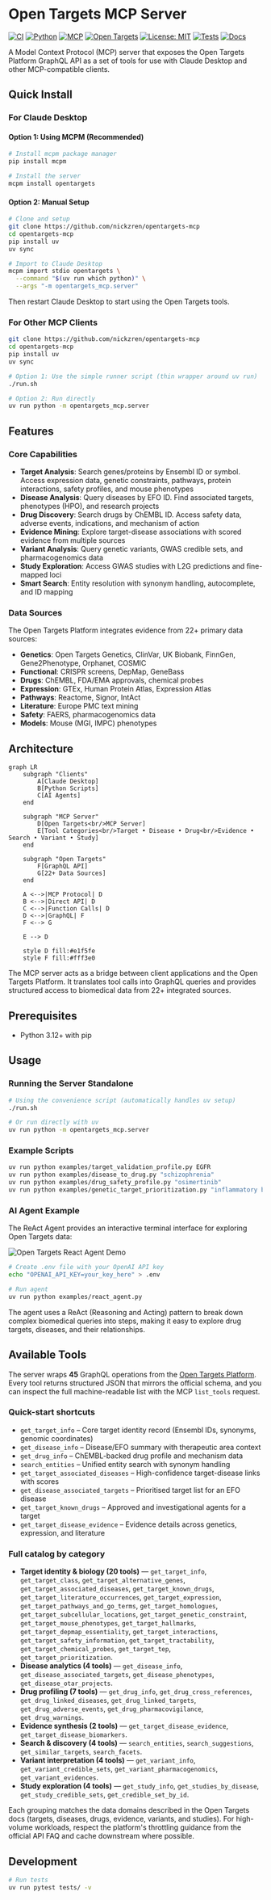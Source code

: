 # Open Targets MCP Server

[![CI](https://img.shields.io/github/actions/workflow/status/nickzren/opentargets-mcp/ci.yml?label=CI)](https://github.com/nickzren/opentargets-mcp/actions/workflows/ci.yml)
[![Python](https://img.shields.io/badge/Python-3.12+-3776AB?logo=python&logoColor=white)](https://www.python.org/)
[![MCP](https://img.shields.io/badge/MCP-Server-00ADD8?logo=data:image/svg+xml;base64,PHN2ZyB3aWR0aD0iMjQiIGhlaWdodD0iMjQiIHZpZXdCb3g9IjAgMCAyNCAyNCIgZmlsbD0ibm9uZSIgeG1sbnM9Imh0dHA6Ly93d3cudzMub3JnLzIwMDAvc3ZnIj4KPHBhdGggZD0iTTEyIDJMMyA3VjE3TDEyIDIyTDIxIDE3VjdMMTIgMloiIHN0cm9rZT0id2hpdGUiIHN0cm9rZS13aWR0aD0iMiIvPgo8L3N2Zz4=)](https://github.com/modelcontextprotocol)
[![Open Targets](https://img.shields.io/badge/Open%20Targets-Platform-5C85DE)](https://platform.opentargets.org/)
[![License: MIT](https://img.shields.io/github/license/nickzren/opentargets-mcp)](LICENSE)
[![Tests](https://img.shields.io/badge/Tests-Pytest-0A9EDC?logo=pytest)](tests/)
[![Docs](https://img.shields.io/badge/Docs-Available-blue)](README.md)

A Model Context Protocol (MCP) server that exposes the Open Targets Platform GraphQL API as a set of tools for use with Claude Desktop and other MCP-compatible clients.

<!-- mcp-name: io.github.nickzren/opentargets -->

## Quick Install

### For Claude Desktop

#### Option 1: Using MCPM (Recommended)
```bash
# Install mcpm package manager
pip install mcpm

# Install the server
mcpm install opentargets
```

#### Option 2: Manual Setup
```bash
# Clone and setup
git clone https://github.com/nickzren/opentargets-mcp
cd opentargets-mcp
pip install uv
uv sync

# Import to Claude Desktop
mcpm import stdio opentargets \
  --command "$(uv run which python)" \
  --args "-m opentargets_mcp.server"
```

Then restart Claude Desktop to start using the Open Targets tools.

### For Other MCP Clients
```bash
git clone https://github.com/nickzren/opentargets-mcp
cd opentargets-mcp
pip install uv
uv sync

# Option 1: Use the simple runner script (thin wrapper around uv run)
./run.sh

# Option 2: Run directly
uv run python -m opentargets_mcp.server
```

## Features

### Core Capabilities

- **Target Analysis**: Search genes/proteins by Ensembl ID or symbol. Access expression data, genetic constraints, pathways, protein interactions, safety profiles, and mouse phenotypes
- **Disease Analysis**: Query diseases by EFO ID. Find associated targets, phenotypes (HPO), and research projects
- **Drug Discovery**: Search drugs by ChEMBL ID. Access safety data, adverse events, indications, and mechanism of action
- **Evidence Mining**: Explore target-disease associations with scored evidence from multiple sources
- **Variant Analysis**: Query genetic variants, GWAS credible sets, and pharmacogenomics data
- **Study Exploration**: Access GWAS studies with L2G predictions and fine-mapped loci
- **Smart Search**: Entity resolution with synonym handling, autocomplete, and ID mapping

### Data Sources

The Open Targets Platform integrates evidence from 22+ primary data sources:

- **Genetics**: Open Targets Genetics, ClinVar, UK Biobank, FinnGen, Gene2Phenotype, Orphanet, COSMIC
- **Functional**: CRISPR screens, DepMap, GeneBass
- **Drugs**: ChEMBL, FDA/EMA approvals, chemical probes
- **Expression**: GTEx, Human Protein Atlas, Expression Atlas
- **Pathways**: Reactome, Signor, IntAct
- **Literature**: Europe PMC text mining
- **Safety**: FAERS, pharmacogenomics data
- **Models**: Mouse (MGI, IMPC) phenotypes

## Architecture

```mermaid
graph LR
    subgraph "Clients"
        A[Claude Desktop]
        B[Python Scripts]
        C[AI Agents]
    end
    
    subgraph "MCP Server"
        D[Open Targets<br/>MCP Server]
        E[Tool Categories<br/>Target • Disease • Drug<br/>Evidence • Search • Variant • Study]
    end
    
    subgraph "Open Targets"
        F[GraphQL API]
        G[22+ Data Sources]
    end
    
    A <-->|MCP Protocol| D
    B <-->|Direct API| D
    C <-->|Function Calls| D
    D <-->|GraphQL| F
    F <--> G
    
    E --> D
    
    style D fill:#e1f5fe
    style F fill:#fff3e0
```

The MCP server acts as a bridge between client applications and the Open Targets Platform. It translates tool calls into GraphQL queries and provides structured access to biomedical data from 22+ integrated sources.

## Prerequisites

- Python 3.12+ with pip

## Usage

### Running the Server Standalone
```bash
# Using the convenience script (automatically handles uv setup)
./run.sh

# Or run directly with uv
uv run python -m opentargets_mcp.server
```

### Example Scripts
```bash
uv run python examples/target_validation_profile.py EGFR
uv run python examples/disease_to_drug.py "schizophrenia"
uv run python examples/drug_safety_profile.py "osimertinib"
uv run python examples/genetic_target_prioritization.py "inflammatory bowel disease"
```

### AI Agent Example

The ReAct Agent provides an interactive terminal interface for exploring Open Targets data:

![Open Targets React Agent Demo](docs/screenshots/react-agent-demo.png)

```bash
# Create .env file with your OpenAI API key
echo "OPENAI_API_KEY=your_key_here" > .env

# Run agent
uv run python examples/react_agent.py
```

The agent uses a ReAct (Reasoning and Acting) pattern to break down complex biomedical queries into steps, making it easy to explore drug targets, diseases, and their relationships.

## Available Tools

The server wraps **45** GraphQL operations from the [Open Targets Platform](https://platform-docs.opentargets.org/). Every tool returns structured JSON that mirrors the official schema, and you can inspect the full machine-readable list with the MCP `list_tools` request.

### Quick-start shortcuts
- `get_target_info` – Core target identity record (Ensembl IDs, synonyms, genomic coordinates)
- `get_disease_info` – Disease/EFO summary with therapeutic area context
- `get_drug_info` – ChEMBL-backed drug profile and mechanism data
- `search_entities` – Unified entity search with synonym handling
- `get_target_associated_diseases` – High-confidence target-disease links with scores
- `get_disease_associated_targets` – Prioritised target list for an EFO disease
- `get_target_known_drugs` – Approved and investigational agents for a target
- `get_target_disease_evidence` – Evidence details across genetics, expression, and literature

### Full catalog by category
- **Target identity & biology (20 tools)** — `get_target_info`, `get_target_class`, `get_target_alternative_genes`, `get_target_associated_diseases`, `get_target_known_drugs`, `get_target_literature_occurrences`, `get_target_expression`, `get_target_pathways_and_go_terms`, `get_target_homologues`, `get_target_subcellular_locations`, `get_target_genetic_constraint`, `get_target_mouse_phenotypes`, `get_target_hallmarks`, `get_target_depmap_essentiality`, `get_target_interactions`, `get_target_safety_information`, `get_target_tractability`, `get_target_chemical_probes`, `get_target_tep`, `get_target_prioritization`.
- **Disease analytics (4 tools)** — `get_disease_info`, `get_disease_associated_targets`, `get_disease_phenotypes`, `get_disease_otar_projects`.
- **Drug profiling (7 tools)** — `get_drug_info`, `get_drug_cross_references`, `get_drug_linked_diseases`, `get_drug_linked_targets`, `get_drug_adverse_events`, `get_drug_pharmacovigilance`, `get_drug_warnings`.
- **Evidence synthesis (2 tools)** — `get_target_disease_evidence`, `get_target_disease_biomarkers`.
- **Search & discovery (4 tools)** — `search_entities`, `search_suggestions`, `get_similar_targets`, `search_facets`.
- **Variant interpretation (4 tools)** — `get_variant_info`, `get_variant_credible_sets`, `get_variant_pharmacogenomics`, `get_variant_evidences`.
- **Study exploration (4 tools)** — `get_study_info`, `get_studies_by_disease`, `get_study_credible_sets`, `get_credible_set_by_id`.

Each grouping matches the data domains described in the Open Targets docs (targets, diseases, drugs, evidence, variants, and studies). For high-volume workloads, respect the platform's throttling guidance from the official API FAQ and cache downstream where possible.

## Development

```bash
# Run tests
uv run pytest tests/ -v
```
